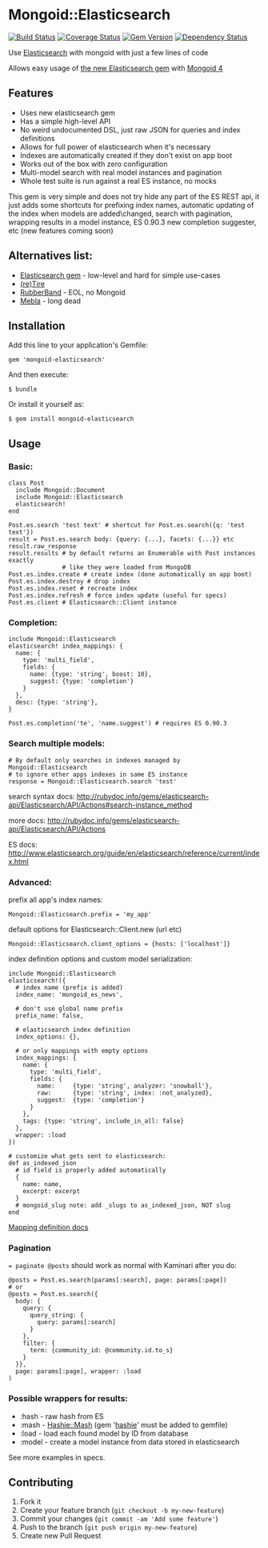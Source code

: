 # Mongoid::Elasticsearch

[![Build Status](https://travis-ci.org/rs-pro/mongoid-elasticsearch.png?branch=master)](https://travis-ci.org/rs-pro/mongoid-elasticsearch)
[![Coverage Status](https://coveralls.io/repos/rs-pro/mongoid-elasticsearch/badge.png?branch=master)](https://coveralls.io/r/rs-pro/mongoid-elasticsearch?branch=master)
[![Gem Version](https://badge.fury.io/rb/mongoid-elasticsearch.png)](http://badge.fury.io/rb/mongoid-elasticsearch)
[![Dependency Status](https://gemnasium.com/rs-pro/mongoid-elasticsearch.png)](https://gemnasium.com/rs-pro/mongoid-elasticsearch)


Use [Elasticsearch](http://www.elasticsearch.org/) with mongoid with just a few
lines of code

Allows easy usage of [the new Elasticsearch gem](https://github.com/elasticsearch/elasticsearch-ruby)
with [Mongoid 4](https://github.com/mongoid/mongoid)

## Features

- Uses new elasticsearch gem
- Has a simple high-level API
- No weird undocumented DSL, just raw JSON for queries and index definitions
- Allows for full power of elasticsearch when it's necessary
- Indexes are automatically created if they don't exist on app boot
- Works out of the box with zero configuration
- Multi-model search with real model instances and pagination
- Whole test suite is run against a real ES instance, no mocks

This gem is very simple and does not try hide any part of the ES REST api, it
  just adds some shortcuts for prefixing index names, automatic updating of the index
  when models are added\changed, search with pagination, wrapping results in
  a model instance, ES 0.90.3 new completion suggester, etc (new features coming
  soon)

## Alternatives list:

- [Elasticsearch gem](https://github.com/elasticsearch/elasticsearch-ruby) - low-level and hard for simple use-cases
- [(re)Tire](https://github.com/karmi/retire)
- [RubberBand](https://github.com/grantr/rubberband) - EOL, no Mongoid
- [Mebla](https://github.com/cousine/mebla) - long dead

## Installation

Add this line to your application's Gemfile:

    gem 'mongoid-elasticsearch'

And then execute:

    $ bundle

Or install it yourself as:

    $ gem install mongoid-elasticsearch

## Usage

### Basic:

    class Post
      include Mongoid::Document
      include Mongoid::Elasticsearch
      elasticsearch!
    end

    Post.es.search 'test text' # shortcut for Post.es.search({q: 'test text'})
    result = Post.es.search body: {query: {...}, facets: {...}} etc
    result.raw_response
    result.results # by default returns an Enumerable with Post instances exactly
                   # like they were loaded from MongoDB
    Post.es.index.create # create index (done automatically on app boot)
    Post.es.index.destroy # drop index
    Post.es.index.reset # recreate index
    Post.es.index.refresh # force index update (useful for specs)
    Post.es.client # Elasticsearch::Client instance

### Completion: 

    include Mongoid::Elasticsearch
    elasticsearch! index_mappings: {
      name: {
        type: 'multi_field',
        fields: {
          name: {type: 'string', boost: 10},
          suggest: {type: 'completion'}
        }
      },
      desc: {type: 'string'},
    }

    Post.es.completion('te', 'name.suggest') # requires ES 0.90.3

### Search multiple models:

    # By default only searches in indexes managed by Mongoid::Elasticsearch
    # to ignore other apps indexes in same ES instance
    response = Mongoid::Elasticsearch.search 'test'


search syntax docs: http://rubydoc.info/gems/elasticsearch-api/Elasticsearch/API/Actions#search-instance_method

more docs: http://rubydoc.info/gems/elasticsearch-api/Elasticsearch/API/Actions

ES docs: http://www.elasticsearch.org/guide/en/elasticsearch/reference/current/index.html

### Advanced:

prefix all app's index names:

    Mongoid::Elasticsearch.prefix = 'my_app'

default options for Elasticsearch::Client.new (url etc)
 
    Mongoid::Elasticsearch.client_options = {hosts: ['localhost']}

index definition options and custom model serialization:

    include Mongoid::Elasticsearch
    elasticsearch!({
      # index name (prefix is added)
      index_name: 'mongoid_es_news',
      
      # don't use global name prefix
      prefix_name: false,
      
      # elasticsearch index definition
      index_options: {},

      # or only mappings with empty options
      index_mappings: {
        name: {
          type: 'multi_field',
          fields: {
            name:     {type: 'string', analyzer: 'snowball'},
            raw:      {type: 'string', index: :not_analyzed},
            suggest:  {type: 'completion'} 
          }
        },
        tags: {type: 'string', include_in_all: false}
      },
      wrapper: :load
    })
    
    # customize what gets sent to elasticsearch:
    def as_indexed_json
      # id field is properly added automatically
      {
        name: name,
        excerpt: excerpt
      }
      # mongoid_slug note: add _slugs to as_indexed_json, NOT slug
    end
    
[Mapping definition docs](http://www.elasticsearch.org/guide/en/elasticsearch/reference/current/mapping-core-types.html)    
### Pagination

```= paginate @posts``` should work as normal with Kaminari after you do:

    @posts = Post.es.search(params[:search], page: params[:page])
    # or
    @posts = Post.es.search({
      body: {
        query: {
          query_string: {
            query: params[:search]
          }
        },
        filter: {
          term: {community_id: @community.id.to_s}
        }
      }},
      page: params[:page], wrapper: :load
    )


### Possible wrappers for results:

- :hash - raw hash from ES
- :mash - [Hashie::Mash](https://github.com/intridea/hashie#mash) (gem '[hashie](https://github.com/intridea/hashie)' must be added to gemfile)
- :load - load each found model by ID from database
- :model - create a model instance from data stored in elasticsearch

See more examples in specs.
    
## Contributing

1. Fork it
2. Create your feature branch (`git checkout -b my-new-feature`)
3. Commit your changes (`git commit -am 'Add some feature'`)
4. Push to the branch (`git push origin my-new-feature`)
5. Create new Pull Request

